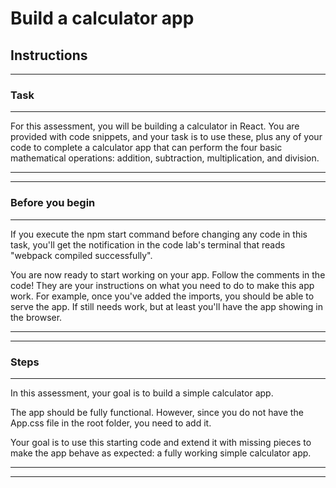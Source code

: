 # Build a calculator app


## Instructions

<hr>

### Task
<hr>
For this assessment, you will be building a calculator in React. You are provided with code snippets, and your task is to use these, plus any of your code to complete a calculator app that can perform the four basic mathematical operations: addition, subtraction, multiplication, and division.
<hr>

<hr>

### Before you begin
<hr>
If you execute the npm start command before changing any code in this task, you'll get the notification in the code lab's terminal that reads "webpack compiled successfully".

You are now ready to start working on your app. Follow the comments in the code! They are your instructions on what you need to do to make this app work. For example, once you've added the imports, you should be able to serve the app. If still needs work, but at least you'll have the app showing in the browser.
<hr>
<hr>

### Steps
<hr>
In this assessment, your goal is to build a simple calculator app.

The app should be fully functional. However, since you do not have the App.css file in the root folder, you need to add it.

Your goal is to use this starting code and extend it with missing pieces to make the app behave as expected: a fully working simple calculator app.
<hr>
<hr>
